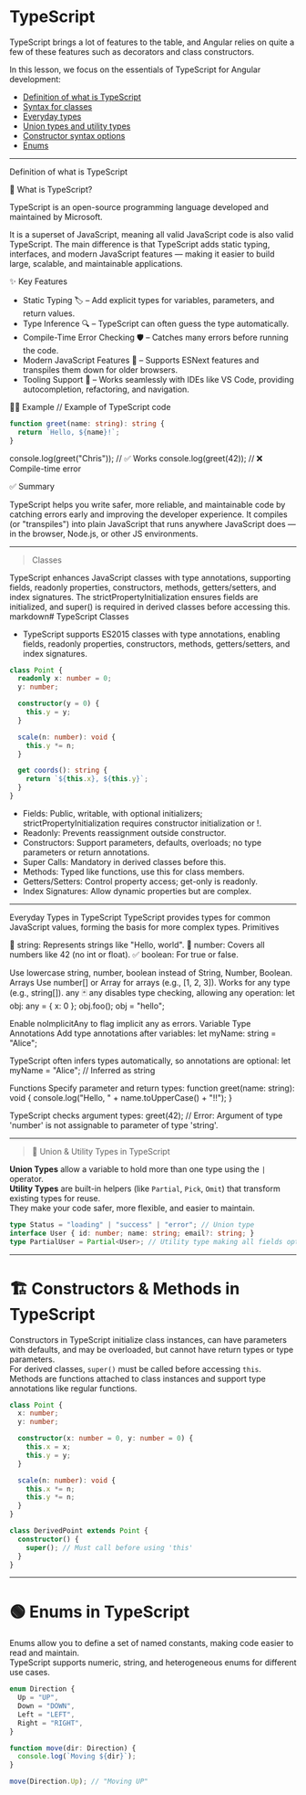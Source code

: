 # TypeScript
TypeScript brings a lot of features to the table, and Angular relies on quite a few of these features such as decorators and class constructors.

In this lesson, we focus on the essentials of TypeScript for Angular development:

* [Definition of what is TypeScript](https://www.typescriptlang.org/)
* [Syntax for classes](https://www.typescriptlang.org/docs/handbook/2/classes.html)
* [Everyday types](https://www.typescriptlang.org/docs/handbook/2/everyday-types.html)
* [Union types and utility types](https://blog.angulartraining.com/union-types-in-typescript-2517a82a1ea0)
* [Constructor syntax options](https://www.typescriptlang.org/docs/handbook/2/classes.html#constructors)
* [Enums](https://www.typescriptlang.org/docs/handbook/enums.html#handbook-content)

---

Definition of what is TypeScript

📘 What is TypeScript?

TypeScript is an open-source programming language developed and maintained by Microsoft.

It is a superset of JavaScript, meaning all valid JavaScript code is also valid TypeScript.
The main difference is that TypeScript adds static typing, interfaces, and modern JavaScript features — making it easier to build large, scalable, and maintainable applications.

✨ Key Features

- Static Typing 🏷 – Add explicit types for variables, parameters, and return values.
- Type Inference 🔍 – TypeScript can often guess the type automatically.
- Compile-Time Error Checking 🛡 – Catches many errors before running the code.
- Modern JavaScript Features 🚀 – Supports ESNext features and transpiles them down for older browsers.
- Tooling Support 🧰 – Works seamlessly with IDEs like VS Code, providing autocompletion, refactoring, and navigation.

🧑‍💻 Example
// Example of TypeScript code

```ts
function greet(name: string): string {
  return `Hello, ${name}!`;
}
```

console.log(greet("Chris")); // ✅ Works
console.log(greet(42));      // ❌ Compile-time error

✅ Summary

TypeScript helps you write safer, more reliable, and maintainable code by catching errors early and improving the developer experience.
It compiles (or "transpiles") into plain JavaScript that runs anywhere JavaScript does — in the browser, Node.js, or other JS environments.

---

> Classes 

TypeScript enhances JavaScript classes with type annotations, supporting fields, readonly properties, constructors, methods, getters/setters, and index signatures. The strictPropertyInitialization ensures fields are initialized, and super() is required in derived classes before accessing this.
markdown# TypeScript Classes

* TypeScript supports ES2015 classes with type annotations, enabling fields, readonly properties, constructors, methods, getters/setters, and index signatures.

```ts
class Point {
  readonly x: number = 0;
  y: number;

  constructor(y = 0) {
    this.y = y;
  }

  scale(n: number): void {
    this.y *= n;
  }

  get coords(): string {
    return `${this.x}, ${this.y}`;
  }
}
```

* Fields: Public, writable, with optional initializers; strictPropertyInitialization requires constructor initialization or !.
* Readonly: Prevents reassignment outside constructor.
* Constructors: Support parameters, defaults, overloads; no type parameters or return annotations.
* Super Calls: Mandatory in derived classes before this.
* Methods: Typed like functions, use this for class members.
* Getters/Setters: Control property access; get-only is readonly.
* Index Signatures: Allow dynamic properties but are complex.

---

Everyday Types in TypeScript
TypeScript provides types for common JavaScript values, forming the basis for more complex types.
Primitives

🧵 string: Represents strings like "Hello, world".
🔢 number: Covers all numbers like 42 (no int or float).
✅ boolean: For true or false.

Use lowercase string, number, boolean instead of String, Number, Boolean.
Arrays
Use number[] or Array<number> for arrays (e.g., [1, 2, 3]). Works for any type (e.g., string[]).
any
🃏 any disables type checking, allowing any operation:
let obj: any = { x: 0 };
obj.foo();
obj = "hello";

Enable noImplicitAny to flag implicit any as errors.
Variable Type Annotations
Add type annotations after variables:
let myName: string = "Alice";

TypeScript often infers types automatically, so annotations are optional:
let myName = "Alice"; // Inferred as string

Functions
Specify parameter and return types:
function greet(name: string): void {
  console.log("Hello, " + name.toUpperCase() + "!!");
}

TypeScript checks argument types:
greet(42); // Error: Argument of type 'number' is not assignable to parameter of type 'string'.



---

> 🔗 Union & Utility Types in TypeScript

**Union Types** allow a variable to hold more than one type using the `|` operator.  
**Utility Types** are built-in helpers (like `Partial`, `Pick`, `Omit`) that transform existing types for reuse.  
They make your code safer, more flexible, and easier to maintain.

```ts
type Status = "loading" | "success" | "error"; // Union type
interface User { id: number; name: string; email?: string; }
type PartialUser = Partial<User>; // Utility type making all fields optional
```
---

# 🏗️ Constructors & Methods in TypeScript

Constructors in TypeScript initialize class instances, can have parameters with defaults, and may be overloaded, but cannot have return types or type parameters.  
For derived classes, `super()` must be called before accessing `this`.  
Methods are functions attached to class instances and support type annotations like regular functions.

```ts
class Point {
  x: number;
  y: number;

  constructor(x: number = 0, y: number = 0) {
    this.x = x;
    this.y = y;
  }

  scale(n: number): void {
    this.x *= n;
    this.y *= n;
  }
}

class DerivedPoint extends Point {
  constructor() {
    super(); // Must call before using 'this'
  }
}

```

---

# 🟢 Enums in TypeScript

Enums allow you to define a set of named constants, making code easier to read and maintain.  
TypeScript supports numeric, string, and heterogeneous enums for different use cases.

```ts
enum Direction {
  Up = "UP",
  Down = "DOWN",
  Left = "LEFT",
  Right = "RIGHT",
}

function move(dir: Direction) {
  console.log(`Moving ${dir}`);
}

move(Direction.Up); // "Moving UP"
```

